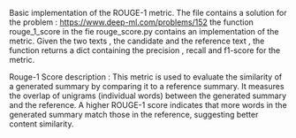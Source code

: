Basic implementation of the ROUGE-1 metric. 
The file contains a solution for the problem : https://www.deep-ml.com/problems/152
the function rouge_1_score in the fie rouge_score.py contains an implementation of the metric. 
Given the two texts , the candidate and the reference text , the function returns a dict containing the precision , recall and f1-score for the metric.

Rouge-1 Score description : 
This metric is used to evaluate the similarity of a generated summary by comparing it to a reference summary. It measures the overlap of unigrams (individual words) between the generated summary and the reference. 
A higher ROUGE-1 score indicates that more words in the generated summary match those in the reference, suggesting better content similarity.